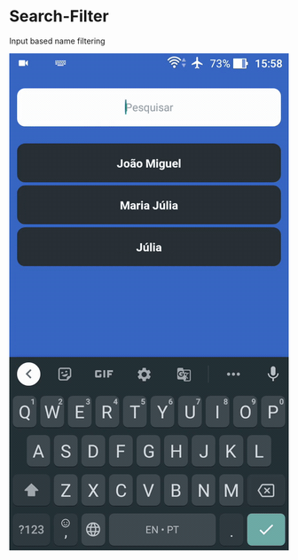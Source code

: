 # Search-Filter
Input based name filtering


![img](https://raw.githubusercontent.com/WelvisSS/Search-Filter/main/src/Demo/Demonstra%C3%A7%C3%A3o.gif)